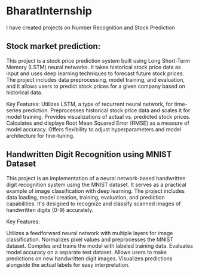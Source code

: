 # BharatInternship
I have created projects on Number Recognition and Stock Prediction

## Stock market prediction:
This project is a stock price prediction system built using Long Short-Term Memory (LSTM) neural networks. It takes historical stock price data as input and uses deep learning techniques to forecast future stock prices. The project includes data preprocessing, model training, and evaluation, and it allows users to predict stock prices for a given company based on historical data.

Key Features:
Utilizes LSTM, a type of recurrent neural network, for time-series prediction.
Preprocesses historical stock price data and scales it for model training.
Provides visualizations of actual vs. predicted stock prices.
Calculates and displays Root Mean Squared Error (RMSE) as a measure of model accuracy.
Offers flexibility to adjust hyperparameters and model architecture for fine-tuning.

## Handwritten Digit Recognition using MNIST Dataset
This project is an implementation of a neural network-based handwritten digit recognition system using the MNIST dataset. It serves as a practical example of image classification with deep learning. The project includes data loading, model creation, training, evaluation, and prediction capabilities. It's designed to recognize and classify scanned images of handwritten digits (0-9) accurately.

Key Features:

Utilizes a feedforward neural network with multiple layers for image classification.
Normalizes pixel values and preprocesses the MNIST dataset.
Compiles and trains the model with labeled training data.
Evaluates model accuracy on a separate test dataset.
Allows users to make predictions on new handwritten digit images.
Visualizes predictions alongside the actual labels for easy interpretation.








